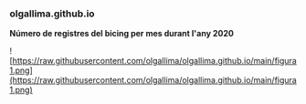 ### olgallima.github.io ###

**Número de registres del bicing per mes durant l'any 2020**

![https://raw.githubusercontent.com/olgallima/olgallima.github.io/main/figura1.png](https://raw.githubusercontent.com/olgallima/olgallima.github.io/main/figura1.png)
